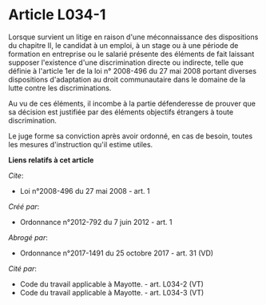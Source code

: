 # Article L034-1

Lorsque survient un litige en raison d'une méconnaissance des dispositions du chapitre II, le candidat à un emploi, à un
stage ou à une période de formation en entreprise ou le salarié présente des éléments de fait laissant supposer l'existence
d'une discrimination directe ou indirecte, telle que définie à l'article 1er de la loi n° 2008-496 du 27 mai 2008 portant
diverses dispositions d'adaptation au droit communautaire dans le domaine de la lutte contre les discriminations. 

Au vu de ces éléments, il incombe à la partie défenderesse de prouver que sa décision est justifiée par des éléments
objectifs étrangers à toute discrimination. 

Le juge forme sa conviction après avoir ordonné, en cas de besoin, toutes les mesures d'instruction qu'il estime utiles.

**Liens relatifs à cet article**

_Cite_:

  - Loi n°2008-496 du 27 mai 2008 - art. 1

_Créé par_:

  - Ordonnance n°2012-792 du 7 juin 2012 - art. 1

_Abrogé par_:

  - Ordonnance n°2017-1491 du 25 octobre 2017 - art. 31 (VD)

_Cité par_:

  - Code du travail applicable à Mayotte. - art. L034-2 (VT)
  - Code du travail applicable à Mayotte. - art. L034-3 (VT)
